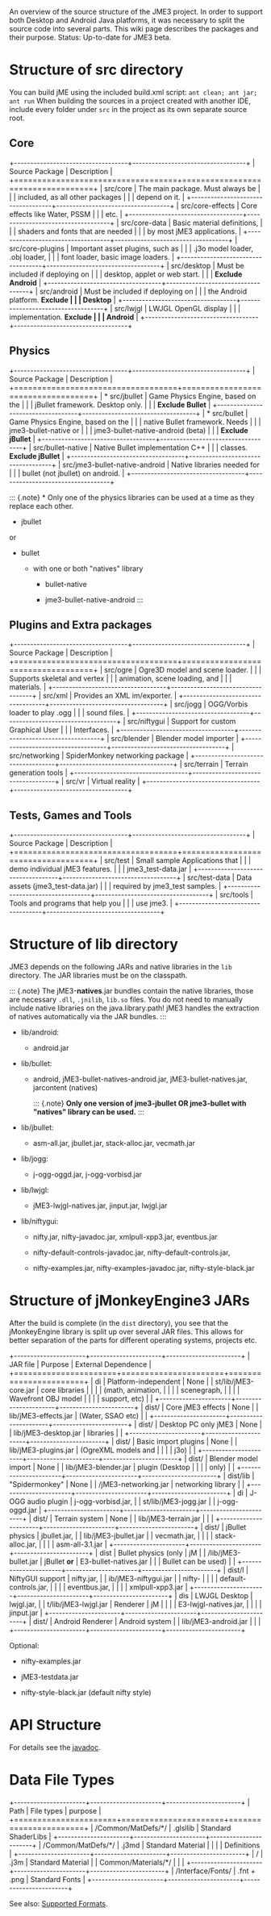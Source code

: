 An overview of the source structure of the JME3 project. In order to
support both Desktop and Android Java platforms, it was necessary to
split the source code into several parts. This wiki page describes the
packages and their purpose. Status: Up-to-date for JME3 beta.

Structure of src directory
==========================

You can build jME using the included build.xml script:
`ant clean; ant jar; ant run` When building the sources in a project
created with another IDE, include every folder under `src` in the
project as its own separate source root.

Core
----

+-----------------------------------+-----------------------------------+
| Source Package                    | Description                       |
+===================================+===================================+
| src/core                          | The main package. Must always be  |
|                                   | included, as all other packages   |
|                                   | depend on it.                     |
+-----------------------------------+-----------------------------------+
| src/core-effects                  | Core effects like Water, PSSM     |
|                                   | etc.                              |
+-----------------------------------+-----------------------------------+
| src/core-data                     | Basic material definitions,       |
|                                   | shaders and fonts that are needed |
|                                   | by most jME3 applications.        |
+-----------------------------------+-----------------------------------+
| src/core-plugins                  | Important asset plugins, such as  |
|                                   | .j3o model loader, .obj loader,   |
|                                   | font loader, basic image loaders. |
+-----------------------------------+-----------------------------------+
| src/desktop                       | Must be included if deploying on  |
|                                   | desktop, applet or web start.     |
|                                   | **Exclude Android**               |
+-----------------------------------+-----------------------------------+
| src/android                       | Must be included if deploying on  |
|                                   | the Android platform. **Exclude   |
|                                   | Desktop**                         |
+-----------------------------------+-----------------------------------+
| src/lwjgl                         | LWJGL OpenGL display              |
|                                   | implementation. **Exclude         |
|                                   | Android**                         |
+-----------------------------------+-----------------------------------+

Physics
-------

+-----------------------------------+-----------------------------------+
| Source Package                    | Description                       |
+===================================+===================================+
| \* src/jbullet                    | Game Physics Engine, based on the |
|                                   | jBullet framework. Desktop only.  |
|                                   | **Exclude Bullet**                |
+-----------------------------------+-----------------------------------+
| \* src/bullet                     | Game Physics Engine, based on the |
|                                   | native Bullet framework. Needs    |
|                                   | jme3-bullet-native or             |
|                                   | jme3-bullet-native-android (beta) |
|                                   | **Exclude jBullet**               |
+-----------------------------------+-----------------------------------+
| src/bullet-native                 | Native Bullet implementation C++  |
|                                   | classes. **Exclude jBullet**      |
+-----------------------------------+-----------------------------------+
| src/jme3-bullet-native-android    | Native libraries needed for       |
|                                   | bullet (not jbullet) on android.  |
+-----------------------------------+-----------------------------------+

::: {.note}
\* Only one of the physics libraries can be used at a time as they
replace each other.

-   jbullet

or

-   bullet

    -   with one or both "natives" library

        -   bullet-native

        -   jme3-bullet-native-android
:::

Plugins and Extra packages
--------------------------

+-----------------------------------+-----------------------------------+
| Source Package                    | Description                       |
+===================================+===================================+
| src/ogre                          | Ogre3D model and scene loader.    |
|                                   | Supports skeletal and vertex      |
|                                   | animation, scene loading, and     |
|                                   | materials.                        |
+-----------------------------------+-----------------------------------+
| src/xml                           | Provides an XML im/exporter.      |
+-----------------------------------+-----------------------------------+
| src/jogg                          | OGG/Vorbis loader to play .ogg    |
|                                   | sound files.                      |
+-----------------------------------+-----------------------------------+
| src/niftygui                      | Support for custom Graphical User |
|                                   | Interfaces.                       |
+-----------------------------------+-----------------------------------+
| src/blender                       | Blender model importer            |
+-----------------------------------+-----------------------------------+
| src/networking                    | SpiderMonkey networking package   |
+-----------------------------------+-----------------------------------+
| src/terrain                       | Terrain generation tools          |
+-----------------------------------+-----------------------------------+
| src/vr                            | Virtual reality                   |
+-----------------------------------+-----------------------------------+

Tests, Games and Tools
----------------------

+-----------------------------------+-----------------------------------+
| Source Package                    | Description                       |
+===================================+===================================+
| src/test                          | Small sample Applications that    |
|                                   | demo individual jME3 features.    |
|                                   | jme3\_test-data.jar               |
+-----------------------------------+-----------------------------------+
| src/test-data                     | Data assets (jme3\_test-data.jar) |
|                                   | required by jme3\_test samples.   |
+-----------------------------------+-----------------------------------+
| src/tools                         | Tools and programs that help you  |
|                                   | use jme3.                         |
+-----------------------------------+-----------------------------------+

Structure of lib directory
==========================

JME3 depends on the following JARs and native libraries in the `lib`
directory. The JAR libraries must be on the classpath.

::: {.note}
The jME3-**natives**.jar bundles contain the native libraries, those are
necessary `.dll`, `.jnilib`, `lib.so` files. You do not need to manually
include native libraries on the java.library.path! jME3 handles the
extraction of natives automatically via the JAR bundles.
:::

-   lib/android:

    -   android.jar

-   lib/bullet:

    -   android, jME3-bullet-natives-android.jar,
        jME3-bullet-natives.jar, jarcontent (natives)

        ::: {.note}
        **Only one version of jme3-jbullet OR jme3-bullet with "natives"
        library can be used.**
        :::

-   lib/jbullet:

    -   asm-all.jar, jbullet.jar, stack-alloc.jar, vecmath.jar

-   lib/jogg:

    -   j-ogg-oggd.jar, j-ogg-vorbisd.jar

-   lib/lwjgl:

    -   jME3-lwjgl-natives.jar, jinput.jar, lwjgl.jar

-   lib/niftygui:

    -   nifty.jar, nifty-javadoc.jar, xmlpull-xpp3.jar, eventbus.jar

    -   nifty-default-controls-javadoc.jar, nifty-default-controls.jar,

    -   nifty-examples.jar, nifty-examples-javadoc.jar,
        nifty-style-black.jar

Structure of jMonkeyEngine3 JARs
================================

After the build is complete (in the `dist` directory), you see that the
jMonkeyEngine library is split up over several JAR files. This allows
for better separation of the parts for different operating systems,
projects etc.

+----------------------+----------------------+-----------------------+
| JAR file             | Purpose              | External Dependence   |
+======================+======================+=======================+
| di                   | Platform-independent | None                  |
| st/lib/jME3-core.jar | core libraries       |                       |
|                      | (math, animation,    |                       |
|                      | scenegraph,          |                       |
|                      | Wavefront OBJ model  |                       |
|                      | support, etc)        |                       |
+----------------------+----------------------+-----------------------+
| dist/                | Core jME3 effects    | None                  |
| lib/jME3-effects.jar | (Water, SSAO etc)    |                       |
+----------------------+----------------------+-----------------------+
| dist/                | Desktop PC only jME3 | None                  |
| lib/jME3-desktop.jar | libraries            |                       |
+----------------------+----------------------+-----------------------+
| dist/                | Basic import plugins | None                  |
| lib/jME3-plugins.jar | (OgreXML models and  |                       |
|                      | j3o)             |                       |
+----------------------+----------------------+-----------------------+
| dist/                | Blender model import | None                  |
| lib/jME3-blender.jar | plugin (Desktop      |                       |
|                      | only)                |                       |
+----------------------+----------------------+-----------------------+
| dist/lib             | "Spidermonkey"       | None                  |
| /jME3-networking.jar | networking library   |                       |
+----------------------+----------------------+-----------------------+
| di                   | J-OGG audio plugin   | j-ogg-vorbisd.jar,    |
| st/lib/jME3-jogg.jar |                      | j-ogg-oggd.jar        |
+----------------------+----------------------+-----------------------+
| dist/                | Terrain system       | None                  |
| lib/jME3-terrain.jar |                      |                       |
+----------------------+----------------------+-----------------------+
| dist/                | jBullet physics      | jbullet.jar,          |
| lib/jME3-jbullet.jar |                      | vecmath.jar,          |
|                      |                      | stack-alloc.jar,      |
|                      |                      | asm-all-3.1.jar       |
+----------------------+----------------------+-----------------------+
| dist                 | Bullet physics (only | jM                    |
| /lib/jME3-bullet.jar | jBullet **or**       | E3-bullet-natives.jar |
|                      | Bullet can be used)  |                       |
+----------------------+----------------------+-----------------------+
| dist/l               | NiftyGUI support     | nifty.jar,            |
| ib/jME3-niftygui.jar |                      | nifty-                |
|                      |                      | default-controls.jar, |
|                      |                      | eventbus.jar,         |
|                      |                      | xmlpull-xpp3.jar      |
+----------------------+----------------------+-----------------------+
| dis                  | LWJGL Desktop        | lwjgl.jar,            |
| t/lib/jME3-lwjgl.jar | Renderer             | jM                    |
|                      |                      | E3-lwjgl-natives.jar, |
|                      |                      | jinput.jar            |
+----------------------+----------------------+-----------------------+
| dist/                | Android Renderer     | Android system        |
| lib/jME3-android.jar |                      |                       |
+----------------------+----------------------+-----------------------+

Optional:

-   nifty-examples.jar

-   jME3-testdata.jar

-   nifty-style-black.jar (default nifty style)

API Structure
=============

For details see the [javadoc]({link-javadoc}).

Data File Types
===============

+----------------------+----------------------+-----------------------+
| Path                 | File types           | purpose               |
+======================+======================+=======================+
| /Common/MatDefs/\*/  | .glsllib             | Standard ShaderLibs   |
+----------------------+----------------------+-----------------------+
| /Common/MatDefs/\*/  | .j3md                | Standard Material     |
|                      |                      | Definitions           |
+----------------------+----------------------+-----------------------+
| /                    | .j3m                 | Standard Material     |
| Common/Materials/\*/ |                      |                       |
+----------------------+----------------------+-----------------------+
| /Interface/Fonts/    | .fnt + .png          | Standard Fonts        |
+----------------------+----------------------+-----------------------+

See also: [Supported Formats](../jme3/features.xml#supported-formats).
